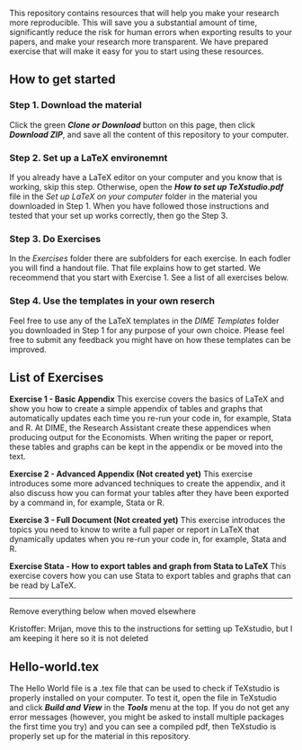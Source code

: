 This repository contains resources that will help you make your research more reproducible. This will save you a substantial amount of time, significantly reduce the risk for human errors when exporting results to your papers, and make your research more transparent. We have prepared exercise that will make it easy for you to start using these resources.

## How to get started
### Step 1. Download the material
Click the green ***Clone or Download*** button on this page, then click ***Download ZIP***, and save all the content of this repository to your computer.

### Step 2. Set up a LaTeX environemnt 
If you already have a LaTeX editor on your computer and you know that is working, skip this step. Otherwise, open the ***How to set up TeXstudio.pdf*** file in the *Set up LaTeX on your computer* folder in the material you downloaded in Step 1. When you have followed those instructions and tested that your set up works correctly, then go the Step 3.

### Step 3. Do Exercises 
In the *Exercises* folder there are subfolders for each exercise. In each fodler you will find a handout file. That file explains how to get started. We receommend that you start with Exercise 1. See a list of all exercises below.

### Step 4. Use the templates in your own reserch 
Feel free to use any of the LaTeX templates in the *DIME Templates* folder you downloaded in Step 1 for any purpose of your own choice. Please feel free to submit any feedback you might have on how these templates can be improved.

## List of Exercises 

**Exercise 1 - Basic Appendix**
This exercise covers the basics of LaTeX and show you how to create a simple appendix of tables and graphs that automatically updates each time you re-run your code in, for example, Stata and R. At DIME, the Research Assistant create these appendices when producing output for the Economists. When writing the paper or report, these tables and graphs can be kept in the appendix or be moved into the text.

**Exercise 2 - Advanced Appendix (Not created yet)**
This exercise introduces some more advanced techniques to create the appendix, and it also discuss how you can format your tables after they have been exported by a command in, for example, Stata or R.

**Exercise 3 - Full Document  (Not created yet)**
This exercise introduces the topics you need to know to write a full paper or report in LaTeX that dynamically updates when you re-run your code in, for example, Stata and R.

**Exercise Stata - How to export tables and graph from Stata to LaTeX**
This exercise covers how you can use Stata to export tables and graphs that can be read by LaTeX.

---
Remove everything below when moved elsewhere

Kristoffer: Mrijan, move this to the instructions for setting up TeXstudio, but I am keeping it here so it is not deleted
## Hello-world.tex
The Hello World file is a .tex file that can be used to check if TeXstudio is properly installed on your computer. To test it, open the file in TeXstudio and click ***Build and View*** in the ***Tools*** menu at the top. If you do not get any error messages (however, you might be asked to install multiple packages the first time you try) and you can see a compiled pdf, then TeXstudio is properly set up for the material in this repository. 
